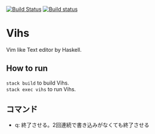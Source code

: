 [![Build Status](https://travis-ci.org/Tatsuki-I/Vihs.svg?branch=master)](https://travis-ci.org/Tatsuki-I/Vihs)
[![Build status](https://ci.appveyor.com/api/projects/status/1furioph5w7o3fr3?svg=true)](https://ci.appveyor.com/project/Tatsuki-I/vihs)

# Vihs
Vim like Text editor by Haskell.

## How to run
`stack build` to build Vihs.  
`stack exec vihs` to run Vihs.  

## コマンド

* q: 終了させる。2回連続で書き込みがなくても終了させる
